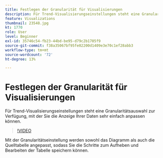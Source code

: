 ```yaml
---
title: Festlegen der Granularität für Visualisierungen
description: Für Trend-Visualisierungseinstellungen steht eine Granularitätsauswahl zur Verfügung, mit der Sie die Anzeige Ihrer Daten sehr einfach anpassen können.
feature: Visualizations
thumbnail: 23548.jpg
kt: 1770
role: User
level: Beginner
exl-id: 35746c54-fb23-44bd-be95-d79c2b1705f9
source-git-commit: f38a35067bf95fe02200d1409e3e70c1ef28abb3
workflow-type: tm+mt
source-wordcount: '72'
ht-degree: 13%

---
```


# Festlegen der Granularität für Visualisierungen

Für Trend-Visualisierungseinstellungen steht eine Granularitätsauswahl zur Verfügung, mit der Sie die Anzeige Ihrer Daten sehr einfach anpassen können.

>[!VIDEO](https://video.tv.adobe.com/v/23548/?quality=12&learn=on)

Mit der Granularitätseinstellung werden sowohl das Diagramm als auch die Quelltabelle angepasst, sodass Sie die Schritte zum Aufheben und Bearbeiten der Tabelle speichern können.
